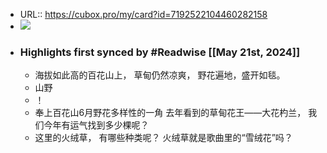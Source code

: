 - URL:: https://cubox.pro/my/card?id=7192522104460282158
- ![](https://image.cubox.pro/cover/4sinaz053yxuli4bpiws6jze1x9l0ui5gy3sdu9l5xcpxxbpe6)
- ### Highlights first synced by #Readwise [[May 21st, 2024]]
    - 海拔如此高的百花山上， 
  草甸仍然凉爽， 
  野花遍地，盛开如毯。
    - 山野
    - ！
    - 奉上百花山6月野花多样性的一角 
  去年看到的草甸花王——大花杓兰，  我们今年有运气找到多少棵呢？
    - 这里的火绒草， 有哪些种类呢？ 
  火绒草就是歌曲里的“雪绒花”吗？
